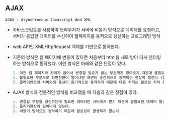 ## AJAX

`AJAX : Asynchronous Javascript And XML`

- 자바스크립트를 사용하여 브라우저가 서버에 비동기 방식으로 데이터를 요청하고, 서버가 응답한 데이터를 수신하여 웹페이지를 동적으로 갱신하는 프로그래밍 방식
- web API인 XMLHttpRequest 객체를 기반으로 동작한다.
- 기존의 방식은 웹 페이지에 변동이 있다면 처음부터 html을 새로 받아 다시 렌더링 하는 방식으로 동작했다. 이런 방식은 아래와 같은 단점이 있다.

  ```jsx
  1. 이전 웹 페이지와 차이가 없어서 변경할 필요가 없는 부분까지 받아오기 때문에 불필요한 데이터 통신이 발생한다.
  2. 불필요한 부분으로 화면전환이 일어나면 화면이 순간적으로 깜빡이는 현상이 생긴다.(플리커 현상)
  3. 클라이언트와 서버와의 통신이 동기적으로 동작하기 때문에 다음 처리는 블로킹 처리 된다.
  ```

- AJAX 방식과 전통적인 방식을 비교했을 때 다음과 같은 장점이 있다.

  ```jsx
  1. 변경할 부분을 갱신하는데 필요한 데이터만 서버에서 받기 때문에 불필요한 데이터 통신이 발생하지 않는다.
  2. 플리커현상이 일어나지 않는다.
  3. 비동기 방식으로 동작하기 때문에 블로킹이 발생하지 않는다.
  ```
